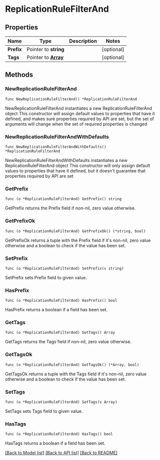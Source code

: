 # ReplicationRuleFilterAnd

## Properties

Name | Type | Description | Notes
------------ | ------------- | ------------- | -------------
**Prefix** | Pointer to **string** |  | [optional] 
**Tags** | Pointer to [**Array**](array.md) |  | [optional] 

## Methods

### NewReplicationRuleFilterAnd

`func NewReplicationRuleFilterAnd() *ReplicationRuleFilterAnd`

NewReplicationRuleFilterAnd instantiates a new ReplicationRuleFilterAnd object
This constructor will assign default values to properties that have it defined,
and makes sure properties required by API are set, but the set of arguments
will change when the set of required properties is changed

### NewReplicationRuleFilterAndWithDefaults

`func NewReplicationRuleFilterAndWithDefaults() *ReplicationRuleFilterAnd`

NewReplicationRuleFilterAndWithDefaults instantiates a new ReplicationRuleFilterAnd object
This constructor will only assign default values to properties that have it defined,
but it doesn't guarantee that properties required by API are set

### GetPrefix

`func (o *ReplicationRuleFilterAnd) GetPrefix() string`

GetPrefix returns the Prefix field if non-nil, zero value otherwise.

### GetPrefixOk

`func (o *ReplicationRuleFilterAnd) GetPrefixOk() (*string, bool)`

GetPrefixOk returns a tuple with the Prefix field if it's non-nil, zero value otherwise
and a boolean to check if the value has been set.

### SetPrefix

`func (o *ReplicationRuleFilterAnd) SetPrefix(v string)`

SetPrefix sets Prefix field to given value.

### HasPrefix

`func (o *ReplicationRuleFilterAnd) HasPrefix() bool`

HasPrefix returns a boolean if a field has been set.

### GetTags

`func (o *ReplicationRuleFilterAnd) GetTags() Array`

GetTags returns the Tags field if non-nil, zero value otherwise.

### GetTagsOk

`func (o *ReplicationRuleFilterAnd) GetTagsOk() (*Array, bool)`

GetTagsOk returns a tuple with the Tags field if it's non-nil, zero value otherwise
and a boolean to check if the value has been set.

### SetTags

`func (o *ReplicationRuleFilterAnd) SetTags(v Array)`

SetTags sets Tags field to given value.

### HasTags

`func (o *ReplicationRuleFilterAnd) HasTags() bool`

HasTags returns a boolean if a field has been set.


[[Back to Model list]](../README.md#documentation-for-models) [[Back to API list]](../README.md#documentation-for-api-endpoints) [[Back to README]](../README.md)


